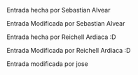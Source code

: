 Entrada hecha por Sebastian Alvear

Entrada Modificada por Sebastian Alvear

Entrada hecha por Reichell Ardiaca :D

Entrada Modificada por Reichell Ardiaca :D

Entrada modificada por jose 